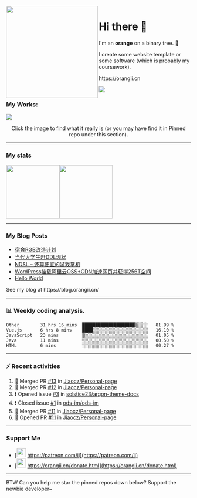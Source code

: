 <!-- Using Creative Commons BY 4.0 license. You must give appropriate credit for this repo if you uses. -->
<!-- 使用 CC BY 4.0 许可证，你需要给出合理的署名至本仓库 -->

<img src="https://orangii.cn/images/logo.svg" align="left" height="250px" />
<h1>Hi there 👋</h1>
<p>I'm an <b>orange</b> on a binary tree. 🍊</p>
<p>I create some website template or some software (which is probably my coursework).</p>
<p>https://orangii.cn</p>
<img src="https://visitor-badge.glitch.me/badge?page_id=Jiaocz.Jiaocz" />
<br />

### My Works:
<a href="#pinned"><img src="https://user-images.githubusercontent.com/14857984/130189337-75ae053b-7cd2-43d3-a87d-c3e11837cc5c.jpg" /></a>

<p align="center">Click the image to find what it really is (or you may have find it in Pinned repo under this section).</p>
  
----

### My stats

[<span><img src="https://github-readme-stats.vercel.app/api?username=jiaocz&count_private=true&show_icons=true&theme=flag-india" height=145/></span><span><img src="https://github-readme-stats.vercel.app/api/top-langs/?username=jiaocz&layout=compact" height=145/></span>](https://orangii.cn/)
  
---
### My Blog Posts
<!-- BLOG-POST-LIST:START -->
- [宿舍RGB改造计划](https://blog.orangii.cn/shuoshuo/dorm-rgb-plan/)
- [当代大学生赶DDL现状](https://blog.orangii.cn/shuoshuo/catching-up-ddl/)
- [NDSL – 还算便宜的游戏掌机](https://blog.orangii.cn/2021/buy-a-ndsl-in-2021/)
- [WordPress挂载阿里云OSS+CDN加速网页并获得256T空间](https://blog.orangii.cn/2021/wp-mount-oss-cdn/)
- [Hello World](https://blog.orangii.cn/2021/hello-world/)
<!-- BLOG-POST-LIST:END -->
<p>See my blog at https://blog.orangii.cn/</p>

---
### 📊 Weekly coding analysis.
<!--START_SECTION:waka-->
```text
Other        31 hrs 16 mins  ████████████████████▒░░░░   81.99 % 
Vue.js       6 hrs 8 mins    ████░░░░░░░░░░░░░░░░░░░░░   16.10 % 
JavaScript   23 mins         ▒░░░░░░░░░░░░░░░░░░░░░░░░   01.05 % 
Java         11 mins         ░░░░░░░░░░░░░░░░░░░░░░░░░   00.50 % 
HTML         6 mins          ░░░░░░░░░░░░░░░░░░░░░░░░░   00.27 % 
```
<!--END_SECTION:waka-->

---
### :zap: Recent activities
  
<!--START_SECTION:activity-->
1. 🎉 Merged PR [#13](https://github.com/Jiaocz/Personal-page/pull/13) in [Jiaocz/Personal-page](https://github.com/Jiaocz/Personal-page)
2. 🎉 Merged PR [#12](https://github.com/Jiaocz/Personal-page/pull/12) in [Jiaocz/Personal-page](https://github.com/Jiaocz/Personal-page)
3. ❗️ Opened issue [#3](https://github.com/solstice23/argon-theme-docs/issues/3) in [solstice23/argon-theme-docs](https://github.com/solstice23/argon-theme-docs)
4. ❗️ Closed issue [#1](https://github.com/ods-im/ods-im/issues/1) in [ods-im/ods-im](https://github.com/ods-im/ods-im)
5. 🎉 Merged PR [#11](https://github.com/Jiaocz/Personal-page/pull/11) in [Jiaocz/Personal-page](https://github.com/Jiaocz/Personal-page)
6. 💪 Opened PR [#11](https://github.com/Jiaocz/Personal-page/pull/11) in [Jiaocz/Personal-page](https://github.com/Jiaocz/Personal-page)
<!--END_SECTION:activity-->
  
---
### Support Me
- [<img src="https://github.githubassets.com/images/modules/site/icons/funding_platforms/patreon.svg" width=25 height=25 />&nbsp;https://patreon.com/ii](https://patreon.com/ii)
- [<img src="https://orangii.cn/images/logo.svg" height=25 width=25 />&nbsp;https://orangii.cn/donate.html](https://orangii.cn/donate.html)

---
BTW Can you help me star the pinned repos down below? Support the newbie developer~
  <a id="pinned"></a>
<!--
**Jiaocz/Jiaocz** is a ✨ _special_ ✨ repository because its `README.md` (this file) appears on your GitHub profile.

Here are some ideas to get you started:

- 🔭 I’m currently working on ...
- 🌱 I’m currently learning ...
- 👯 I’m looking to collaborate on ...
- 🤔 I’m looking for help with ...
- 💬 Ask me about ...
- 📫 How to reach me: ...
- 😄 Pronouns: ...
- ⚡ Fun fact: ...
-->
